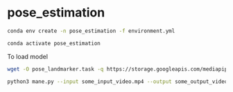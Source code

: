# pose_estimation

```bash
conda env create -n pose_estimation -f environment.yml
```
```bash
conda activate pose_estimation
```

To load model
```bash
wget -O pose_landmarker.task -q https://storage.googleapis.com/mediapipe-models/pose_landmarker/pose_landmarker_heavy/float16/1/pose_landmarker_heavy.task
```

```bash
python3 mane.py --input some_input_video.mp4 --output some_output_video.mp4 
```



